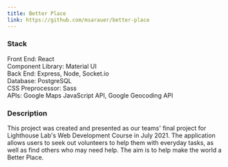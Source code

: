 ```yaml
---
title: Better Place
link: https://github.com/msarauer/better-place
---
```


### Stack

Front End: React\
Component Library: Material UI\
Back End: Express, Node, Socket.io\
Database: PostgreSQL\
CSS Preprocessor: Sass\
APIs: Google Maps JavaScript API, Google Geocoding API

### Description

This project was created and presented as our teams' final project for Lighthouse Lab's Web Development Course in July 2021. The application allows users to seek out volunteers to help them with everyday tasks, as well as find others who may need help. The aim is to help make the world a Better Place.
